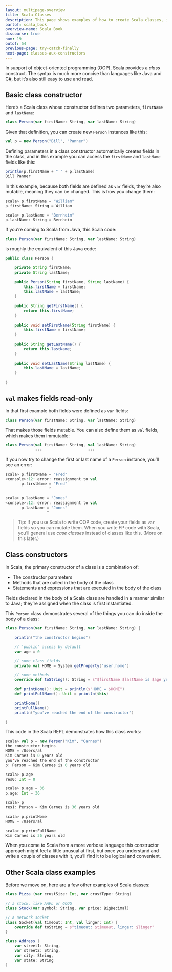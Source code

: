 ```yaml
---
layout: multipage-overview
title: Scala Classes
description: This page shows examples of how to create Scala classes, including the basic Scala class constructor.
partof: scala_book
overview-name: Scala Book
discourse: true
num: 19
outof: 54
previous-page: try-catch-finally
next-page: classes-aux-constructors
---
```



In support of object-oriented programming (OOP), Scala provides a *class* construct. The syntax is much more concise than languages like Java and C#, but it’s also still easy to use and read.



## Basic class constructor

Here’s a Scala class whose constructor defines two parameters, `firstName` and `lastName`:

```scala
class Person(var firstName: String, var lastName: String)
```

Given that definition, you can create new `Person` instances like this:

```scala
val p = new Person("Bill", "Panner")
```

Defining parameters in a class constructor automatically creates fields in the class, and in this example you can access the `firstName` and `lastName` fields like this:

```scala
println(p.firstName + " " + p.lastName)
Bill Panner
```

In this example, because both fields are defined as `var` fields, they’re also mutable, meaning they can be changed. This is how you change them:

```scala
scala> p.firstName = "William"
p.firstName: String = William

scala> p.lastName = "Bernheim"
p.lastName: String = Bernheim
```

If you’re coming to Scala from Java, this Scala code:

```scala
class Person(var firstName: String, var lastName: String)
```

is roughly the equivalent of this Java code:

```java
public class Person {

    private String firstName;
    private String lastName;
    
    public Person(String firstName, String lastName) {
        this.firstName = firstName;
        this.lastName = lastName;
    }
    
    public String getFirstName() {
        return this.firstName;
    }
    
    public void setFirstName(String firstName) {
        this.firstName = firstName;
    }
    
    public String getLastName() {
        return this.lastName;
    }
    
    public void setLastName(String lastName) {
        this.lastName = lastName;
    }
    
}
```



## `val` makes fields read-only

In that first example both fields were defined as `var` fields:

```scala
class Person(var firstName: String, var lastName: String)
```

That makes those fields mutable. You can also define them as `val` fields, which makes them immutable:

```scala
class Person(val firstName: String, val lastName: String)
             ---                    ---
```

If you now try to change the first or last name of a `Person` instance, you’ll see an error:

```scala
scala> p.firstName = "Fred"
<console>:12: error: reassignment to val
       p.firstName = "Fred"
                   ^

scala> p.lastName = "Jones"
<console>:12: error: reassignment to val
       p.lastName = "Jones"
                  ^
```

>Tip: If you use Scala to write OOP code, create your fields as `var` fields so you can mutate them. When you write FP code with Scala, you’ll general use *case classes* instead of classes like this. (More on this later.)



## Class constructors

In Scala, the primary constructor of a class is a combination of:

- The constructor parameters
- Methods that are called in the body of the class
- Statements and expressions that are executed in the body of the class

Fields declared in the body of a Scala class are handled in a manner similar to Java; they’re assigned when the class is first instantiated.

This `Person` class demonstrates several of the things you can do inside the body of a class:

```scala
class Person(var firstName: String, var lastName: String) {

    println("the constructor begins")

    // 'public' access by default
    var age = 0

    // some class fields
    private val HOME = System.getProperty("user.home")

    // some methods
    override def toString(): String = s"$firstName $lastName is $age years old"

    def printHome(): Unit = println(s"HOME = $HOME")    
    def printFullName(): Unit = println(this) 

    printHome()
    printFullName()
    println("you've reached the end of the constructor")

}
```

This code in the Scala REPL demonstrates how this class works:

```scala
scala> val p = new Person("Kim", "Carnes")
the constructor begins
HOME = /Users/al
Kim Carnes is 0 years old
you've reached the end of the constructor
p: Person = Kim Carnes is 0 years old

scala> p.age
res0: Int = 0

scala> p.age = 36
p.age: Int = 36

scala> p
res1: Person = Kim Carnes is 36 years old

scala> p.printHome
HOME = /Users/al

scala> p.printFullName
Kim Carnes is 36 years old
```

When you come to Scala from a more verbose language this constructor approach might feel a little unusual at first, but once you understand and write a couple of classes with it, you’ll find it to be logical and convenient.



## Other Scala class examples

Before we move on, here are a few other examples of Scala classes:

```scala
class Pizza (var crustSize: Int, var crustType: String)

// a stock, like AAPL or GOOG
class Stock(var symbol: String, var price: BigDecimal)

// a network socket
class Socket(val timeout: Int, val linger: Int) {
    override def toString = s"timeout: $timeout, linger: $linger"
}

class Address (
    var street1: String,
    var street2: String,
    var city: String, 
    var state: String
)
```











